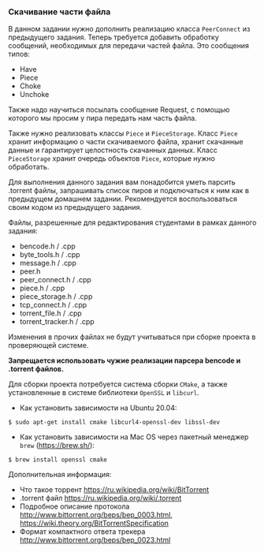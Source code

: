 ### Скачивание части файла

В данном задании нужно дополнить реализацию класса `PeerConnect` из предыдущего задания.
Теперь требуется добавить обработку сообщений, необходимых для передачи частей файла.
Это сообщения типов:
- Have
- Piece
- Choke
- Unchoke

Также надо научиться посылать сообщение Request, с помощью которого мы просим у пира передать нам часть файла.


Также нужно реализовать классы `Piece` и `PieceStorage`.
Класс `Piece` хранит информацию о части скачиваемого файла, хранит скачанные данные и гарантирует целостность скачанных данных.
Класс `PieceStorage` хранит очередь объектов `Piece`, которые нужно обработать.
 
Для выполнения данного задания вам понадобится уметь парсить .torrent файлы, запрашивать список пиров и подключаться к ним как в предыдущем домашнем задании.
Рекомендуется воспользоваться своим кодом из предыдущего задания.

Файлы, разрешенные для редактирования студентами в рамках данного задания:

- bencode.h / .cpp
- byte_tools.h / .cpp
- message.h / .cpp
- peer.h
- peer_connect.h / .cpp
- piece.h / .cpp
- piece_storage.h / .cpp
- tcp_connect.h / .cpp
- torrent_file.h / .cpp
- torrent_tracker.h / .cpp

Изменения в прочих файлах не будут учитываться при сборке проекта в проверяющей системе.


**Запрещается использовать чужие реализации парсера bencode и .torrent файлов.**


Для сборки проекта потребуется система сборки `CMake`, а также установленные в системе библиотеки `OpenSSL` и `libcurl`.

- Как установить зависимости на Ubuntu 20.04:
```
$ sudo apt-get install cmake libcurl4-openssl-dev libssl-dev
```
- Как установить зависимости на Mac OS через пакетный менеджер `brew` (https://brew.sh/):
```
$ brew install openssl cmake
```


Дополнительная информация:
- Что такое торрент https://ru.wikipedia.org/wiki/BitTorrent
- .torrent файл https://ru.wikipedia.org/wiki/.torrent
- Подробное описание протокола http://www.bittorrent.org/beps/bep_0003.html, https://wiki.theory.org/BitTorrentSpecification
- Формат компактного ответа трекера http://www.bittorrent.org/beps/bep_0023.html